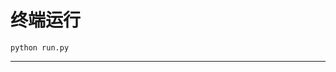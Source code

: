 # 终端运行

```shell
python run.py
```
************************************************************************************************************************************************************************************************************************************************************************************************************************